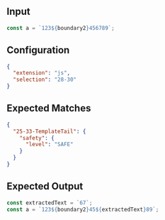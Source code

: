
## Input
```javascript input
const a = `123${boundary2}456789`;
```

## Configuration
```json configuration
{
  "extension": "js",
  "selection": "28-30"
}
```

## Expected Matches
```json expected matches
{
  "25-33-TemplateTail": {
    "safety": {
      "level": "SAFE"
    }
  }
}
```

## Expected Output
```javascript expected output
const extractedText = `67`;
const a = `123${boundary2}45${extractedText}89`;
```
